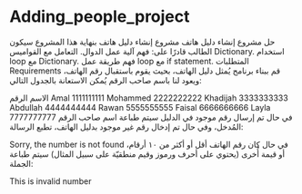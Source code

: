 # Adding_people_project
حل مشروع إنشاء دليل هاتف
مشروع إنشاء دليل هاتف
بنهاية هذا المشروع سيكون الطالب قادرًا على:
فهم آلية عمل الدوال.
التعامل مع القواميس Dictionary.
استخدام loop مع Dictionary.
فهم طريقة عمل loop مع if statement.
المتطلبات Requirements
قم ببناء برنامج يُمثل دليل الهاتف، بحيث يقوم باستقبال رقم الهاتف، ويعود لنا باسم صاحب الرقم يُمكن الاستعانة بالجدول التالي:

الاسم	الرقم
Amal	1111111111
Mohammed	2222222222
Khadijah	3333333333
Abdullah	4444444444
Rawan	5555555555
Faisal	6666666666
Layla	7777777777
في حال تم إرسال رقم موجود في الدليل سيتم طباعة اسم صاحب الرقم المُدخل، وفي حال تم إدخال رقم غير موجود بدليل الهاتف، تطبع الرسالة:

Sorry, the number is not found 
في حال كان رقم الهاتف أقل أو أكثر من ١٠ أرقام، أو قيمة أُخرى (يحتوي على أحرف ورموز وقيم منطقيّة على سبيل المثال) سيتم طباعة الجملة:

This is invalid number
